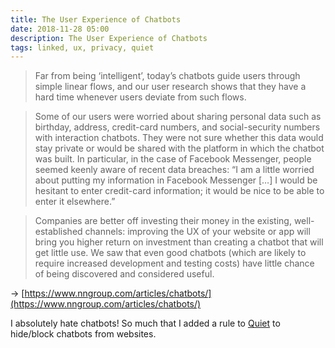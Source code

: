 ```yaml
---
title: The User Experience of Chatbots
date: 2018-11-28 05:00
description: The User Experience of Chatbots
tags: linked, ux, privacy, quiet
---
```


> Far from being ‘intelligent’, today’s chatbots guide users through simple linear flows, and our user research shows that they have a hard time whenever users deviate from such flows.

> Some of our users were worried about sharing personal data such as birthday, address, credit-card numbers, and social-security numbers with interaction chatbots. They were not sure whether this data would stay private or would be shared with the platform in which the chatbot was built. In particular, in the case of Facebook Messenger, people seemed keenly aware of recent data breaches: “I am a little worried about putting my information in Facebook Messenger […] I would be hesitant to enter credit-card information; it would be nice to be able to enter it elsewhere.”

> Companies are better off investing their money in the existing, well-established channels: improving the UX of your website or app will bring you higher return on investment than creating a chatbot that will get little use. We saw that even good chatbots (which are likely to require increased development and testing costs) have little chance of being discovered and considered useful.

→ [https://www.nngroup.com/articles/chatbots/](https://www.nngroup.com/articles/chatbots/)

I absolutely hate chatbots! So much that I added a rule to [Quiet](https://petercammeraat.net/projects/quiet/) to hide/block chatbots from websites.
